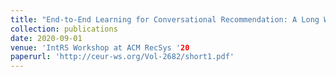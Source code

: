 ```yaml
---
title: "End-to-End Learning for Conversational Recommendation: A Long Way to Go?"
collection: publications
date: 2020-09-01
venue: 'IntRS Workshop at ACM RecSys '20
paperurl: 'http://ceur-ws.org/Vol-2682/short1.pdf'
---
```




